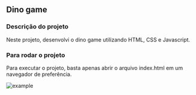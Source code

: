 ## Dino game

### Descrição do projeto
Neste projeto, desenvolvi o dino game utilizando HTML, CSS e Javascript.

### Para rodar o projeto
Para executar o projeto, basta apenas abrir o arquivo index.html em um navegador de preferência.

![example](example.jpg)